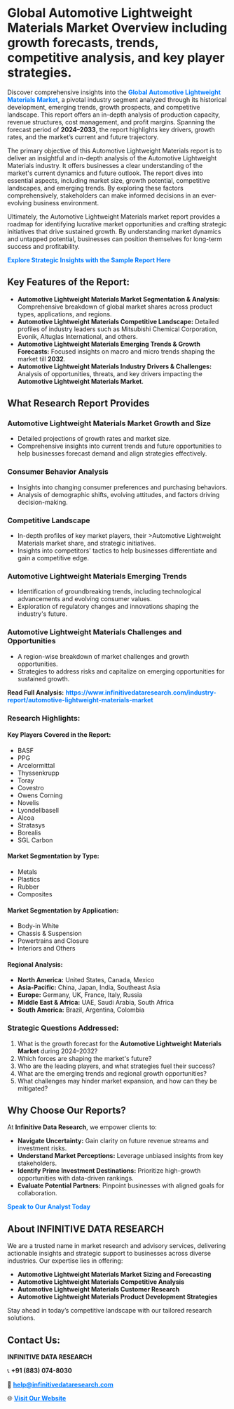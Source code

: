 <h1>Global Automotive Lightweight Materials Market Overview including growth forecasts, trends, competitive analysis, and key player strategies.</h1>
<p>
Discover comprehensive insights into the 
<a href="https://www.infinitivedataresearch.com/industry-report/automotive-lightweight-materials-market" rel="dofollow" style="color: #007BFF; text-decoration: none;"><strong>Global Automotive Lightweight Materials Market</strong></a>, a pivotal industry segment analyzed through its historical development, emerging trends, growth prospects, and competitive landscape. This report offers an in-depth analysis of production capacity, revenue structures, cost management, and profit margins. Spanning the forecast period of <strong>2024–2033</strong>, the report highlights key drivers, growth rates, and the market’s current and future trajectory.
</p>
<p>
The primary objective of this Automotive Lightweight Materials report is to deliver an insightful and in-depth analysis of the Automotive Lightweight Materials industry. It offers businesses a clear understanding of the market's current dynamics and future outlook. The report dives into essential aspects, including market size, growth potential, competitive landscapes, and emerging trends. By exploring these factors comprehensively, stakeholders can make informed decisions in an ever-evolving business environment.
</p>
<p>
Ultimately, the Automotive Lightweight Materials market report provides a roadmap for identifying lucrative market opportunities and crafting strategic initiatives that drive sustained growth. By understanding market dynamics and untapped potential, businesses can position themselves for long-term success and profitability.
</p>
<p>
<a href="https://www.infinitivedataresearch.com/request-sample/reportId=105950" style="color: #007BFF; text-decoration: none;"><strong>Explore Strategic Insights with the Sample Report Here</strong></a>
</p>

<h2>Key Features of the Report:</h2>
<ul>
<li><strong>Automotive Lightweight Materials Market Segmentation & Analysis:</strong> Comprehensive breakdown of global market shares across product types, applications, and regions.</li>
<li><strong>Automotive Lightweight Materials Competitive Landscape:</strong> Detailed profiles of industry leaders such as Mitsubishi Chemical Corporation, Evonik, Altuglas International, and others.</li>
<li><strong>Automotive Lightweight Materials Emerging Trends & Growth Forecasts:</strong> Focused insights on macro and micro trends shaping the market till <strong>2032</strong>.</li>
<li><strong>Automotive Lightweight Materials Industry Drivers & Challenges:</strong> Analysis of opportunities, threats, and key drivers impacting the <strong>Automotive Lightweight Materials Market</strong>.</li>
</ul>

<h2>What Research Report Provides</h2>
<h3>Automotive Lightweight Materials Market Growth and Size</h3>
<ul>
<li>Detailed projections of growth rates and market size.</li>
<li>Comprehensive insights into current trends and future opportunities to help businesses forecast demand and align strategies effectively.</li>
</ul>

<h3>Consumer Behavior Analysis</h3>
<ul>
<li>Insights into changing consumer preferences and purchasing behaviors.</li>
<li>Analysis of demographic shifts, evolving attitudes, and factors driving decision-making.</li>
</ul>

<h3>Competitive Landscape</h3>
<ul>
<li>In-depth profiles of key market players, their >Automotive Lightweight Materials market share, and strategic initiatives.</li>
<li>Insights into competitors' tactics to help businesses differentiate and gain a competitive edge.</li>
</ul>

<h3>Automotive Lightweight Materials Emerging Trends</h3>
<ul>
<li>Identification of groundbreaking trends, including technological advancements and evolving consumer values.</li>
<li>Exploration of regulatory changes and innovations shaping the industry's future.</li>
</ul>

<h3>Automotive Lightweight Materials Challenges and Opportunities</h3>
<ul>
<li>A region-wise breakdown of market challenges and growth opportunities.</li>
<li>Strategies to address risks and capitalize on emerging opportunities for sustained growth.</li>
</ul>
<p><strong>Read Full Analysis:</strong> <a href="https://www.infinitivedataresearch.com/industry-report/automotive-lightweight-materials-market" rel="dofollow" style="color: #007BFF; text-decoration: none;"><strong>https://www.infinitivedataresearch.com/industry-report/automotive-lightweight-materials-market</strong></a></p>
<h3>Research Highlights:</h3>
<h4>Key Players Covered in the Report:</h4>
<ul><li>BASF</li><li>PPG</li><li>Arcelormittal</li><li>Thyssenkrupp</li><li>Toray</li><li>Covestro</li><li>Owens Corning</li><li>Novelis</li><li>Lyondellbasell</li><li>Alcoa</li><li>Stratasys</li><li>Borealis</li><li>SGL Carbon</li></ul>
<h4>Market Segmentation by Type:</h4>
<ul><li>Metals</li><li>Plastics</li><li>Rubber</li><li>Composites</li></ul>
<h4>Market Segmentation by Application:</h4>
<ul><li>Body-in White</li><li>Chassis &amp; Suspension</li><li>Powertrains and Closure</li><li>Interiors and Others</li></ul>

<h4>Regional Analysis:</h4>
<ul>
<li><strong>North America:</strong> United States, Canada, Mexico</li>
<li><strong>Asia-Pacific:</strong> China, Japan, India, Southeast Asia</li>
<li><strong>Europe:</strong> Germany, UK, France, Italy, Russia</li>
<li><strong>Middle East & Africa:</strong> UAE, Saudi Arabia, South Africa</li>
<li><strong>South America:</strong> Brazil, Argentina, Colombia</li>
</ul>

<h3>Strategic Questions Addressed:</h3>
<ol>
<li>What is the growth forecast for the <strong>Automotive Lightweight Materials Market</strong> during 2024–2032?</li>
<li>Which forces are shaping the market's future?</li>
<li>Who are the leading players, and what strategies fuel their success?</li>
<li>What are the emerging trends and regional growth opportunities?</li>
<li>What challenges may hinder market expansion, and how can they be mitigated?</li>
</ol>

<h2>Why Choose Our Reports?</h2>
<p>At <strong>Infinitive Data Research</strong>, we empower clients to:</p>
<ul>
<li><strong>Navigate Uncertainty:</strong> Gain clarity on future revenue streams and investment risks.</li>
<li><strong>Understand Market Perceptions:</strong> Leverage unbiased insights from key stakeholders.</li>
<li><strong>Identify Prime Investment Destinations:</strong> Prioritize high-growth opportunities with data-driven rankings.</li>
<li><strong>Evaluate Potential Partners:</strong> Pinpoint businesses with aligned goals for collaboration.</li>
</ul>
<p><a href="https://www.infinitivedataresearch.com/industry-report/automotive-lightweight-materials-market" rel="dofollow" style="color: #007BFF; text-decoration: none;"><strong>Speak to Our Analyst Today</strong></a></p>

<h2>About INFINITIVE DATA RESEARCH</h2>
<p>We are a trusted name in market research and advisory services, delivering actionable insights and strategic support to businesses across diverse industries. Our expertise lies in offering:</p>
<ul>
<li><strong>Automotive Lightweight Materials Market Sizing and Forecasting</strong></li>
<li><strong>Automotive Lightweight Materials Competitive Analysis</strong></li>
<li><strong>Automotive Lightweight Materials Customer Research</strong></li>
<li><strong>Automotive Lightweight Materials Product Development Strategies</strong></li>
</ul>
<p>Stay ahead in today’s competitive landscape with our tailored research solutions.</p>

<h2>Contact Us:</h2>
<p><strong>INFINITIVE DATA RESEARCH</strong></p>
<p>📞 <strong>+91 (883) 074-8030</strong></p>
<p>📧 <strong><a href="mailto:help@infinitivedataresearch.com" style="color: #007BFF;">help@infinitivedataresearch.com</a></strong></p>
<p>🌐 <strong><a href="https://www.infinitivedataresearch.com" rel="dofollow" style="color: #007BFF;">Visit Our Website</a></strong></p>